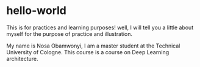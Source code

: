 # hello-world
This is for practices and learning purposes!
well, I will tell you a little about myself for the purpose of practice and illustration.

My name is Nosa Obamwonyi, I am a master student at the Technical University of Cologne. This course is a course on Deep Learning architecture.

